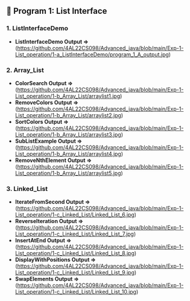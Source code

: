 ## 📌 Program 1: List Interface

### 1. ListInterfaceDemo
- **ListInterfaceDemo Output =>**(https://github.com/4AL22CS098/Advanced_java/blob/main/Exp-1-List_operation/1-a_ListInterfaceDemo/program_1_A_output.jpg)

### 2. Array_List  
- **ColorSearch Output =>** (https://github.com/4AL22CS098/Advanced_java/blob/main/Exp-1-List_operation/1-b_Array_List/arraylist1.jpg)  
- **RemoveColors Output =>** (https://github.com/4AL22CS098/Advanced_java/blob/main/Exp-1-List_operation/1-b_Array_List/arraylist2.jpg)  
- **SortColors Output =>** (https://github.com/4AL22CS098/Advanced_java/blob/main/Exp-1-List_operation/1-b_Array_List/arraylist3.jpg)  
- **SubListExample Output =>** (https://github.com/4AL22CS098/Advanced_java/blob/main/Exp-1-List_operation/1-b_Array_List/arraylist4.jpg)  
- **RemoveNthElement Output =>** (https://github.com/4AL22CS098/Advanced_java/blob/main/Exp-1-List_operation/1-b_Array_List/arraylist5.jpg) 


### 3. Linked_List  
- **IterateFromSecond Output =>** (https://github.com/4AL22CS098/Advanced_java/blob/main/Exp-1-List_operation/1-c_Linked_List/Linked_List_6.jpg)  
- **ReverseIteration Output =>** (https://github.com/4AL22CS098/Advanced_java/blob/main/Exp-1-List_operation/1-c_Linked_List/Linked_List_7.jpg)  
- **InsertAtEnd Output =>** (https://github.com/4AL22CS098/Advanced_java/blob/main/Exp-1-List_operation/1-c_Linked_List/Linked_List_8.jpg)  
- **DisplayWithPositions Output =>** (https://github.com/4AL22CS098/Advanced_java/blob/main/Exp-1-List_operation/1-c_Linked_List/Linked_List_9.jpg)  
- **SwapElements Output =>** (https://github.com/4AL22CS098/Advanced_java/blob/main/Exp-1-List_operation/1-c_Linked_List/Linked_List_10.jpg)
